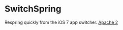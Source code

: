 # SwitchSpring

Respring quickly from the iOS 7 app switcher. [Apache 2](https://www.apache.org/licenses/LICENSE-2.0.html)
